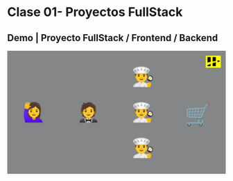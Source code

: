# Clase 01- Proyectos FullStack

## Demo | Proyecto FullStack / Frontend / Backend

<img src="../assets/01-proyectos-01.png" alt="demo">